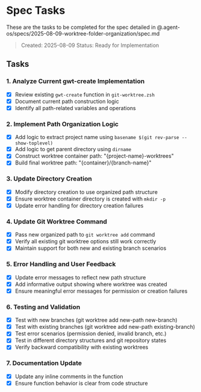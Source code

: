 # Spec Tasks

These are the tasks to be completed for the spec detailed in @.agent-os/specs/2025-08-09-worktree-folder-organization/spec.md

> Created: 2025-08-09
> Status: Ready for Implementation

## Tasks

### 1. Analyze Current gwt-create Implementation
- [x] Review existing `gwt-create` function in `git-worktree.zsh`
- [x] Document current path construction logic
- [x] Identify all path-related variables and operations

### 2. Implement Path Organization Logic
- [x] Add logic to extract project name using `basename $(git rev-parse --show-toplevel)`
- [x] Add logic to get parent directory using `dirname`
- [x] Construct worktree container path: "{project-name}-worktrees"
- [x] Build final worktree path: "{container}/{branch-name}"

### 3. Update Directory Creation
- [x] Modify directory creation to use organized path structure
- [x] Ensure worktree container directory is created with `mkdir -p`
- [x] Update error handling for directory creation failures

### 4. Update Git Worktree Command
- [x] Pass new organized path to `git worktree add` command
- [x] Verify all existing git worktree options still work correctly
- [x] Maintain support for both new and existing branch scenarios

### 5. Error Handling and User Feedback
- [x] Update error messages to reflect new path structure
- [x] Add informative output showing where worktree was created
- [x] Ensure meaningful error messages for permission or creation failures

### 6. Testing and Validation
- [x] Test with new branches (git worktree add new-path new-branch)
- [x] Test with existing branches (git worktree add new-path existing-branch)
- [x] Test error scenarios (permission denied, invalid branch, etc.)
- [x] Test in different directory structures and git repository states
- [x] Verify backward compatibility with existing worktrees

### 7. Documentation Update
- [x] Update any inline comments in the function
- [x] Ensure function behavior is clear from code structure